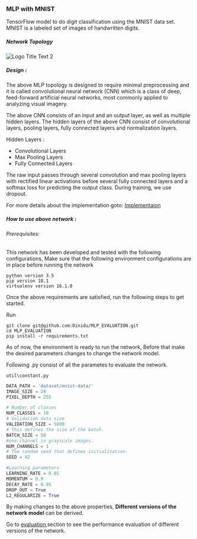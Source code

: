 ### MLP with MNIST
TensorFlow model to do digit classification using the MNIST data set. MNIST is a labeled set of images of handwritten digits.

##### Network Topology 

![][logo]

[logo]: https://github.com/Dinidu/MLP_EVALUATION/blob/master/docs/images/Topology.png?raw=true "Logo Title Text 2"

##### Design :
The above MLP topology is designed to require minimal preprocessing and it is called convolutional neural network (CNN) which is a class of deep, feed-forward artificial neural networks, most commonly applied to analyzing visual imagery. 

The above CNN consists of an input and an output layer, as well as multiple hidden layers. The hidden layers of the above CNN consist of convolutional layers, pooling layers, fully connected layers and normalization layers.

Hidden Layers :

* Convolutional Layers 
* Max Pooling Layers
* Fully Connected Layers

The raw input passes through several convolution and max pooling layers with rectified linear activations before several fully connected layers and a softmax loss for predicting the output class. During training, we use dropout.

For more details about the implementation goto: [ Implementaion ](#)


##### How to use above network :

###### Prerequisites:

This network has been developed and tested with the following configurations, Make sure that the following environment configurations are in place before running the network 

```
python version 3.5
pip version 18.1
virtualenv version 16.1.0
```
Once the above requirements are satisfied, run the following steps to get started.

Run
```
git clone git@github.com:Dinidu/MLP_EVALUATION.git
cd MLP_EVALUATION
pip install -r requirements.txt
```

As of now, the environment is ready to run the network, Before that make the desired parameters changes to change the network model. 

Following .py consist of all the parametes to evaluate the network.

```
util\constant.py
```
```python
DATA_PATH = 'dataset/mnist-data/'
IMAGE_SIZE = 28
PIXEL_DEPTH = 255

# Number of classes
NUM_CLASSES = 10
# Validation data size
VALIDATION_SIZE = 5000
# This defines the size of the batch.
BATCH_SIZE = 50
#one channel in grayscale images.
NUM_CHANNELS = 1
# The random seed that defines initialization.
SEED = 42

#Learning parameters
LEARNING_RATE = 0.01
MOMENTUM = 0.9
DECAY_RATE = 0.95
DROP_OUT = True
L2_REGULARIZE = True
```
By making changes to the above properties, **Different versions of the network model** can be derived.

Go to [ evaluation ](evaluation.md) section to see the performance evaluation of different versions of the network.








